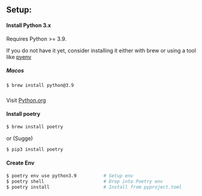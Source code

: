 ## Setup:
#### Install Python 3.x
Requires Python >= 3.9.

If you do not have it yet, consider installing it either with brew or using a tool like [pyenv](https://github.com/pyenv/pyenv)

##### Macos
```bash
$ brew install python@3.9
```

#####
Visit [Python.org](https://www.python.org/downloads/)

#### Install poetry
```bash
$ brew install poetry

```
or (Sugge)

```bash
$ pip3 install poetry
```

#### Create Env
```bash
$ poetry env use python3.9          # Setup env
$ poetry shell                      # Drop into Poetry env
$ poetry install                    # Install from pyproject.toml
```

